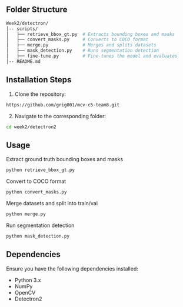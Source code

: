 ## Folder Structure

```bash
Week2/detectron/
│-- scripts/
│   ├── retrieve_bbox_gt.py  # Extracts bounding boxes and masks
│   ├── convert_masks.py     # Converts to COCO format
│   ├── merge.py             # Merges and splits datasets
│   ├── mask_detection.py    # Runs segmentation detection
│   ├── fine-tune.py         # Fine-tunes the model and evaluates
│-- README.md
```


## Installation Steps
1. Clone the repository:
```bash
https://github.com/grig001/mcv-c5-team8.git
```
2. Navigate to the corresponding folder:
```bash
cd week2/detectron2
```

## Usage

Extract ground truth bounding boxes and masks
```bash
python retrieve_bbox_gt.py
```

Convert to COCO format
```bash
python convert_masks.py
```

Merge datasets and split into train/val
```bash
python merge.py
```

Run segmentation detection
```bash
python mask_detection.py
```

## Dependencies
Ensure you have the following dependencies installed:
- Python 3.x
- NumPy
- OpenCV
- Detectron2
